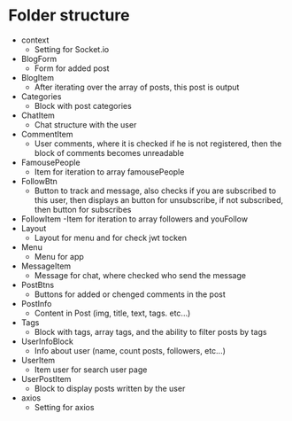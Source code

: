 # Folder structure

- context
	- Setting for Socket.io
- BlogForm
	- Form for added post
- BlogItem
	- After iterating over the array of posts, this post is output  
- Categories
	- Block with post categories
- ChatItem
	- Chat structure with the user 
- CommentItem
	- User comments, where it is checked if he is not registered, then the block of comments becomes unreadable
- FamousePeople
	- Item for iteration to array famousePeople
- FollowBtn
	- Button to track and message, also checks if you are subscribed to this user, then displays an button for unsubscribe, if not subscribed, then button for subscribes 
- FollowItem
	-Item for iteration to array followers and youFollow
- Layout
	- Layout for menu and for check jwt tocken
- Menu
	- Menu for app
- MessageItem
	- Message for chat, where checked who send the message
- PostBtns
	- Buttons for added or chenged comments in the post
- PostInfo
	- Content in Post (img, title, text, tags. etc...)
- Tags
	- Block with tags, array tags, and the ability to filter posts by tags     
- UserInfoBlock
	- Info about user (name, count posts, followers, etc...)
- UserItem
	- Item user for search user page
- UserPostItem
	- Block to display posts written by the user
- axios
	- Setting for axios